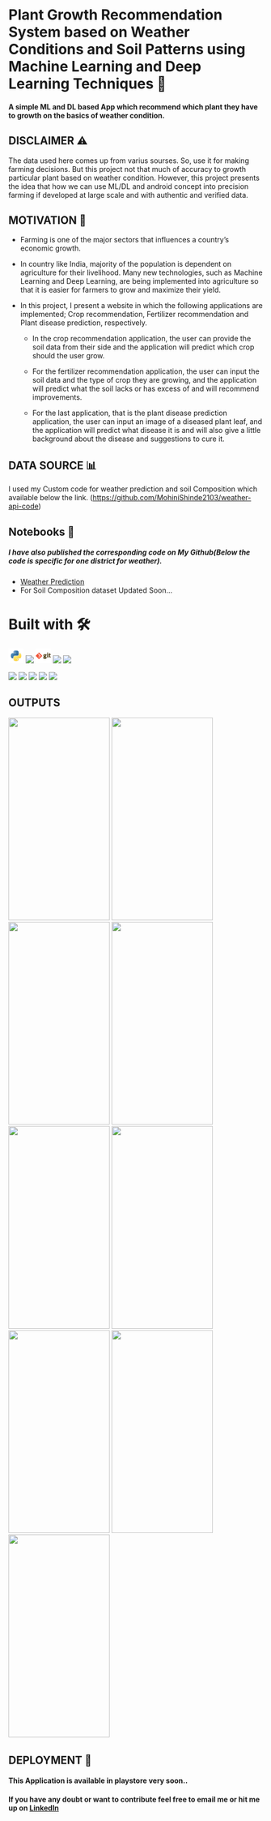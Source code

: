 # Plant Growth Recommendation System based on Weather Conditions and Soil Patterns using Machine Learning and Deep Learning Techniques 🌿
#### A simple ML and DL based App which recommend which plant they have to growth on the basics of weather condition.

## DISCLAIMER ⚠️
The data used here comes up from varius sourses. So, use it for making farming decisions. But this project not that much of accuracy to growth particular plant based on weather condition. However, this project presents the idea that how we can use ML/DL and android concept into precision farming if developed at large scale and with authentic and verified data.

## MOTIVATION 💪
- Farming is one of the major sectors that influences a country’s economic growth. 

- In country like India, majority of the population is dependent on agriculture for their livelihood. Many new technologies, such as Machine Learning and Deep Learning, are being implemented into agriculture so that it is easier for farmers to grow and maximize their yield. 

- In this project, I present a website in which the following applications are implemented; Crop recommendation, Fertilizer recommendation and Plant disease prediction, respectively. 

    - In the crop recommendation application, the user can provide the soil data from their side and the application will predict which crop should the user grow. 
    
    - For the fertilizer recommendation application, the user can input the soil data and the type of crop they are growing, and the application will predict what the soil lacks or has excess of and will recommend improvements. 
    
    - For the last application, that is the plant disease prediction application, the user can input an image of a diseased plant leaf, and the application will predict what disease it is and will also give a little background about the disease and suggestions to cure it.

## DATA SOURCE 📊
I used my Custom code for weather prediction and soil Composition which available below the link. (https://github.com/MohiniShinde2103/weather-api-code)

## Notebooks 📓
##### I have also published the corresponding code on My Github(Below the code is specific for one district for weather).
- [Weather Prediction](https://github.com/rutviknare/weather-api-code/blob/main/kolhapur.csv)
- For Soil Composition dataset Updated Soon...

# Built with 🛠️
<code><img height="30" src="https://raw.githubusercontent.com/github/explore/80688e429a7d4ef2fca1e82350fe8e3517d3494d/topics/python/python.png"></code>
<code><img height="30" src="https://developer.android.com/static/images/logos/android.svg"></code>
<code><img height="30" src="https://raw.githubusercontent.com/github/explore/80688e429a7d4ef2fca1e82350fe8e3517d3494d/topics/git/git.png"></code>
<code><img height="30" src="https://symbols.getvecta.com/stencil_80/56_flask.3a79b5a056.jpg"></code>
<code><img height="30" src="https://cdn.iconscout.com/icon/free/png-256/heroku-225989.png"></code>

<code><img height="30" src="https://raw.githubusercontent.com/numpy/numpy/7e7f4adab814b223f7f917369a72757cd28b10cb/branding/icons/numpylogo.svg"></code>
<code><img height="30" src="https://raw.githubusercontent.com/pandas-dev/pandas/761bceb77d44aa63b71dda43ca46e8fd4b9d7422/web/pandas/static/img/pandas.svg"></code>
<code><img height="30" src="https://matplotlib.org/_static/logo2.svg"></code>
<code><img height="30" src="https://upload.wikimedia.org/wikipedia/commons/thumb/0/05/Scikit_learn_logo_small.svg/1280px-Scikit_learn_logo_small.svg.png"></code>
<code><img height="30" src="https://raw.githubusercontent.com/pytorch/pytorch/39fa0b5d0a3b966a50dcd90b26e6c36942705d6d/docs/source/_static/img/pytorch-logo-dark.svg"></code>

## OUTPUTS 
<img src="https://github.com/rutviknare/Agri-Farmer/assets/90822009/3efa48b3-a534-43cb-abc5-bcde4715c5fe" width="200" height="400" />
<img src="https://github.com/rutviknare/Agri-Farmer/assets/90822009/fe44b39c-ce77-4629-9054-bbc99abac93e" width="200" height="400" />
<img src="https://github.com/rutviknare/Agri-Farmer/assets/90822009/92b5f86b-2469-4e9e-a4d3-8059a0f76123" width="200" height="400" />
<img src="https://github.com/rutviknare/Agri-Farmer/assets/90822009/ca9082ca-ec0a-4fdf-bdf3-7e8a53ae723e" width="200" height="400" />
<img src="https://github.com/rutviknare/Agri-Farmer/assets/90822009/68d43451-c810-4fd2-b072-230493c5fe65" width="200" height="400" />
<img src="https://github.com/rutviknare/Agri-Farmer/assets/90822009/afab88e7-c3de-45fd-9355-0e8babf93347" width="200" height="400" />
<img src="https://github.com/rutviknare/Agri-Farmer/assets/90822009/37bd3059-abf3-4964-9d7a-e820b519f7f7" width="200" height="400" />
<img src="https://github.com/rutviknare/Agri-Farmer/assets/90822009/5670d02c-7de6-4f5c-b795-4a91c0c9fc03" width="200" height="400" />
<img src="https://github.com/rutviknare/Agri-Farmer/assets/90822009/81eefa41-60d3-4727-a22d-0d5d42aa21a3" width="200" height="400" />

## DEPLOYMENT 🚀

#### This Application is available in playstore very soon..

#### If you have any doubt or want to contribute feel free to email me or hit me up on [LinkedIn](https://www.linkedin.com/in/rutvikravindranare/)
